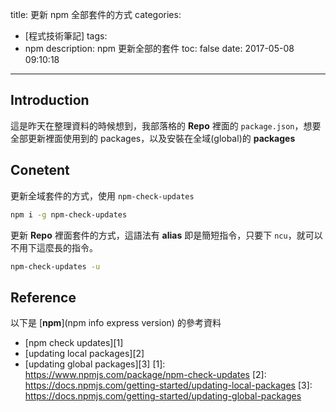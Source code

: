 title: 更新 npm 全部套件的方式
categories:
  - [程式技術筆記]
tags:
  - npm
description: npm 更新全部的套件
toc: false
date: 2017-05-08 09:10:18
---

## Introduction
這是昨天在整理資料的時候想到，我部落格的 **Repo** 裡面的 `package.json`，想要全部更新裡面使用到的 packages，以及安裝在全域(global)的 **packages**
## Conetent
更新全域套件的方式，使用 `npm-check-updates`
``` bash
npm i -g npm-check-updates
```
更新 **Repo** 裡面套件的方式，這語法有 **alias** 即是簡短指令，只要下 `ncu`，就可以不用下這麼長的指令。
``` bash
npm-check-updates -u
```

## Reference
以下是 [**npm**](npm info express version) 的參考資料
- [npm check updates][1]
- [updating local packages][2]
- [updating global packages][3]
[1]: https://www.npmjs.com/package/npm-check-updates
[2]: https://docs.npmjs.com/getting-started/updating-local-packages
[3]: https://docs.npmjs.com/getting-started/updating-global-packages